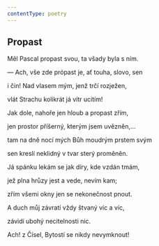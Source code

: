 ```yaml
---
contentType: poetry
---
```


<section>

## Propast

Měl Pascal propast svou, ta všady byla s ním.

— Ach, vše zde própast je, ať touha, slovo, sen

i čin! Nad vlasem mým, jenž trčí rozježen,

vlát Strachu kolikrát já vítr ucítím!

</section>

<section>

Jak dole, nahoře jen hloub a propast zřím,

jen prostor příšerný, kterým jsem uvězněn,...

tam na dně nocí mých Bůh moudrým prstem svým

sen kreslí neklidný v tvar sterý proměněn.

</section>

<section>

Já spánku lekám se jak díry, kde vzdán tmám,

jež plna hrůzy jest a vede, nevím kam;

zřím všemi okny jen se nekonečnost pnout.

</section>

<section>

A duch můj závratí vždy štvaný víc a víc,

závidí ubohý necitelnosti nic.

Ach! z Čísel, Bytostí se nikdy nevymknout!

</section>

